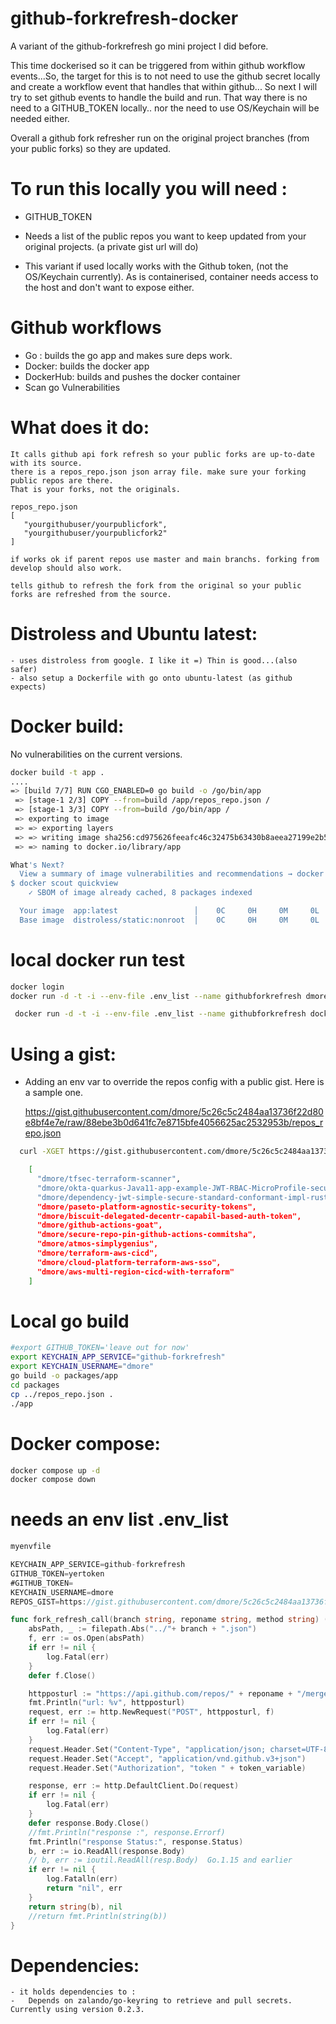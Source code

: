
github-forkrefresh-docker
=========================

A variant of the github-forkrefresh go mini project I did before. 

This time dockerised so it can be triggered from within github workflow events...So, the target for this is to not need to use the github secret locally and create a workflow event that handles that within github... So next I will try to set github events to handle the build and run. That way there is no need to a GITHUB_TOKEN locally.. nor the need to use OS/Keychain will be needed either.

Overall a github fork refresher run on the original project branches (from your public forks) so they are updated. 

To run this locally you will need :
====================================

- GITHUB_TOKEN
- Needs a list of the public repos you want to keep updated from your original projects. (a private gist url will do)

- This variant if used locally works with the Github token, (not the OS/Keychain currently). As is containerised, container needs 
access to the host and don't want to expose either. 

Github workflows
================

- Go : builds the go app and makes sure deps work.
- Docker: builds the docker app
- DockerHub: builds and pushes the docker container 
- Scan go Vulnerabilities
  
What does it do:
===============

    It calls github api fork refresh so your public forks are up-to-date with its source.
    there is a repos_repo.json json array file. make sure your forking public repos are there.
    That is your forks, not the originals.

    repos_repo.json
    [
       "yourgithubuser/yourpublicfork",
       "yourgithubuser/yourpublicfork2"
    ]

    if works ok if parent repos use master and main branchs. forking from develop should also work. 

    tells github to refresh the fork from the original so your public forks are refreshed from the source.


Distroless and Ubuntu latest:
==============================

    - uses distroless from google. I like it =) Thin is good...(also safer)
    - also setup a Dockerfile with go onto ubuntu-latest (as github expects)


Docker build:
============

No vulnerabilities on the current versions.

```bash
docker build -t app .
....
=> [build 7/7] RUN CGO_ENABLED=0 go build -o /go/bin/app                                                                        11.5s 
 => [stage-1 2/3] COPY --from=build /app/repos_repo.json /                                                                        0.1s 
 => [stage-1 3/3] COPY --from=build /go/bin/app /                                                                                 0.1s 
 => exporting to image                                                                                                            0.1s 
 => => exporting layers                                                                                                           0.1s 
 => => writing image sha256:cd975626feeafc46c32475b63430b8aeea27199e2b532f76ea955164b26c2331                                      0.0s 
 => => naming to docker.io/library/app                                                                                            0.0s

What's Next?
  View a summary of image vulnerabilities and recommendations → docker scout quickview
$ docker scout quickview
    ✓ SBOM of image already cached, 8 packages indexed

  Your image  app:latest                 │    0C     0H     0M     0L   
  Base image  distroless/static:nonroot  │    0C     0H     0M     0L   

```
local docker run test
=====================
```bash
docker login
docker run -d -t -i --env-file .env_list --name githubforkrefresh dmore/github-forkrefresh-docker:main
```

```bash
 docker run -d -t -i --env-file .env_list --name githubforkrefresh docker.io/library/app
```

Using a gist:
============

- Adding an env var to override the repos config with a public gist. Here is a sample one.

  https://gist.githubusercontent.com/dmore/5c26c5c2484aa13736f22d80e8bf4e7e/raw/88ebe3b0d641fc7e8715bfe4056625ac2532953b/repos_repo.json

```bash
  curl -XGET https://gist.githubusercontent.com/dmore/5c26c5c2484aa13736f22d80e8bf4e7e/raw/88ebe3b0d641fc7e8715bfe4056625ac2532953b/repos_repo.json

    [
      "dmore/tfsec-terraform-scanner",
      "dmore/okta-quarkus-Java11-app-example-JWT-RBAC-MicroProfile-security-spec-JWT-OIDC-auth",
      "dmore/dependency-jwt-simple-secure-standard-conformant-impl-rust",
      "dmore/paseto-platform-agnostic-security-tokens",
      "dmore/biscuit-delegated-decentr-capabil-based-auth-token",
      "dmore/github-actions-goat",
      "dmore/secure-repo-pin-github-actions-commitsha",
      "dmore/atmos-simplygenius",
      "dmore/terraform-aws-cicd",
      "dmore/cloud-platform-terraform-aws-sso",
      "dmore/aws-multi-region-cicd-with-terraform"
    ]
```
Local go build
==============

```bash
#export GITHUB_TOKEN='leave out for now'
export KEYCHAIN_APP_SERVICE="github-forkrefresh"
export KEYCHAIN_USERNAME="dmore"
go build -o packages/app
cd packages 
cp ../repos_repo.json .
./app
```

Docker compose: 
===============
```bash
docker compose up -d
docker compose down
```

needs an env list .env_list
===========================
```go
myenvfile

KEYCHAIN_APP_SERVICE=github-forkrefresh
GITHUB_TOKEN=yertoken
#GITHUB_TOKEN=
KEYCHAIN_USERNAME=dmore
REPOS_GIST=https://gist.githubusercontent.com/dmore/5c26c5c2484aa13736f22d80e8bf4e7e/raw/88ebe3b0d641fc7e8715bfe4056625ac2532953b/repos_repo.json
```

```go
func fork_refresh_call(branch string, reponame string, method string) (string, error) {
    absPath, _ := filepath.Abs("../"+ branch + ".json")
    f, err := os.Open(absPath)
    if err != nil {
        log.Fatal(err)
    }
    defer f.Close()

    httpposturl := "https://api.github.com/repos/" + reponame + "/merge-upstream"
    fmt.Println("url: %v", httpposturl)
    request, err := http.NewRequest("POST", httpposturl, f)
    if err != nil {
        log.Fatal(err)
    }
    request.Header.Set("Content-Type", "application/json; charset=UTF-8")
    request.Header.Set("Accept", "application/vnd.github.v3+json")
    request.Header.Set("Authorization", "token " + token_variable)

    response, err := http.DefaultClient.Do(request)
    if err != nil {
        log.Fatal(err)
    }
    defer response.Body.Close()
    //fmt.Println("response :", response.Errorf)
    fmt.Println("response Status:", response.Status)
    b, err := io.ReadAll(response.Body)
    // b, err := ioutil.ReadAll(resp.Body)  Go.1.15 and earlier
    if err != nil {
        log.Fatalln(err)
        return "nil", err
    }
    return string(b), nil
    //return fmt.Println(string(b))
}


```

Dependencies:
=============
    - it holds dependencies to : 
    -   Depends on zalando/go-keyring to retrieve and pull secrets. Currently using version 0.2.3.
